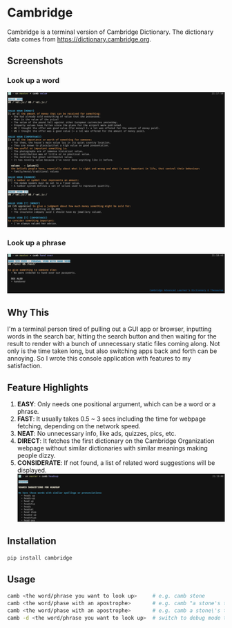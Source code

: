 # Cambridge

Cambridge is a terminal version of Cambridge Dictionary. The dictionary data comes from https://dictionary.cambridge.org.

## Screenshots
### Look up a word
![look up a word](/screenshots/word.png)
### Look up a phrase
![look up a phrase](/screenshots/phrase.png)

## Why This
I'm a terminal person tired of pulling out a GUI app or browser, inputting words in the search bar, hitting the search button and then waiting for the result to render with a bunch of unnecessary static files coming along. Not only is the time taken long, but also switching apps back and forth can be annoying. So I wrote this console application with features to my satisfaction.

## Feature Highlights
1. **EASY**: Only needs one positional argument, which can be a word or a phrase.
2. **FAST**: It usually takes 0.5 ~ 3 secs including the time for webpage fetching, depending on the network speed.
3. **NEAT**: No unnecessary info, like ads, quizzes, pics, etc.
4. **DIRECT**: It fetches the first dictionary on the Cambridge Organization webpage without similar dictionaries with similar meanings making people dizzy.
5. **CONSIDERATE**: If not found, a list of related word suggestions will be displayed.
![not found](/screenshots/not_found.png)

## Installation
```python
pip install cambridge
```

## Usage
```bash
camb <the word/phrase you want to look up>     # e.g. camb stone
camb <the word/phase with an apostrophe>       # e.g. camb "a stone's throw"
camb <the word/phase with an apostrophe>       # e.g. camb a stone\'s throw
camb -d <the word/phrase you want to look up>  # switch to debug mode to inspect problems if any
```
